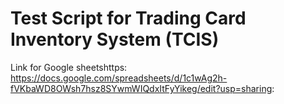 # Test Script for Trading Card Inventory System (TCIS)
Link for Google sheetshttps: https://docs.google.com/spreadsheets/d/1c1wAg2h-fVKbaWD8OWsh7hsz8SYwmWIQdxItFyYikeg/edit?usp=sharing: 